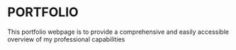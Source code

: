 # PORTFOLIO
This portfolio webpage is to provide a comprehensive and easily accessible overview of my professional capabilities
